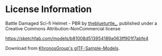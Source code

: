 # License Information

Battle Damaged Sci-fi Helmet - PBR by [theblueturtle_](https://sketchfab.com/theblueturtle_), published under a Creative Commons Attribution-NonCommercial license

https://sketchfab.com/models/b81008d513954189a063ff901f7abfe4

Download from [KhronosGroup's glTF-Sample-Models](https://github.com/KhronosGroup/glTF-Sample-Models/tree/master/2.0/DamagedHelmet).
